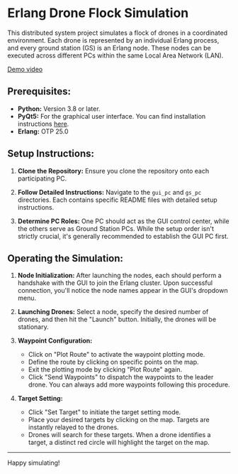 # Erlang Drone Flock Simulation

This distributed system project simulates a flock of drones in a coordinated environment. Each drone is represented by an individual Erlang process, and every ground station (GS) is an Erlang node. These nodes can be executed across different PCs within the same Local Area Network (LAN).

[Demo video](https://youtu.be/ekqY0pUqW48)

## Prerequisites:
- **Python:** Version 3.8 or later.
- **PyQt5:** For the graphical user interface. You can find installation instructions [here](https://pythonbasics.org/install-pyqt/).
- **Erlang:** OTP 25.0

## Setup Instructions:

1. **Clone the Repository:** Ensure you clone the repository onto each participating PC.

2. **Follow Detailed Instructions:** Navigate to the `gui_pc` and `gs_pc` directories. Each contains specific README files with detailed setup instructions. 

3. **Determine PC Roles:** One PC should act as the GUI control center, while the others serve as Ground Station PCs. While the setup order isn't strictly crucial, it's generally recommended to establish the GUI PC first.

## Operating the Simulation:

1. **Node Initialization:** After launching the nodes, each should perform a handshake with the GUI to join the Erlang cluster. Upon successful connection, you'll notice the node names appear in the GUI's dropdown menu.

2. **Launching Drones:** Select a node, specify the desired number of drones, and then hit the "Launch" button. Initially, the drones will be stationary.

3. **Waypoint Configuration:** 
   - Click on "Plot Route" to activate the waypoint plotting mode.
   - Define the route by clicking on specific points on the map.
   - Exit the plotting mode by clicking "Plot Route" again.
   - Click "Send Waypoints" to dispatch the waypoints to the leader drone. You can always add more waypoints following this procedure.

4. **Target Setting:**
   - Click "Set Target" to initiate the target setting mode.
   - Place your desired targets by clicking on the map. Targets are instantly relayed to the drones.
   - Drones will search for these targets. When a drone identifies a target, a distinct red circle will highlight the target on the map.

---

Happy simulating!
